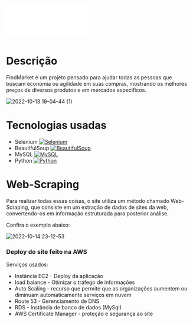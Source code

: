 <h1>
  <a href="https://www.google.com/"> <img src="https://raw.githubusercontent.com/dbentooojj/FindMarket/master/findmarket%20-%20django/static/images/Semcor_Aolado.png">     </a>
</h1>

<h1> Descrição </h1>
<p> FindMarket é um projeto pensado para ajudar todas as pessoas que buscam economia ou agilidade em suas compras, mostrando os melhores preços de diversos produtos e em mercados especificos. </p>

![2022-10-13 19-04-44 (1)](https://user-images.githubusercontent.com/100057646/195720626-ca1d9c32-5737-447c-ada3-d5fa551e8c60.gif)

<h1> Tecnologias usadas </h1>

* Selenium <a href="https://selenium.dev"><img src="https://selenium.dev/images/selenium_logo_square_green.png" width="25" alt="Selenium"/></a>
* BeautifulSoup <a href="https://www.crummy.com/software/BeautifulSoup/bs4/doc/"><img src="https://hwk0702.github.io//img/bs.png" width="25" alt="BeautifulSoup"/></a>
* MySQL <a href="https://dev.mysql.com/doc/"><img src="https://kinsta.com/wp-content/uploads/2019/04/mysql-logo-1.svg" width="43" alt="MySQL"/></a>
* Python <a href="https://docs.python.org/3/"><img src="https://upload.wikimedia.org/wikipedia/commons/thumb/0/0a/Python.svg/1200px-Python.svg.png" width="23" alt="Python"/></a>

<h1> Web-Scraping </h1>
<p> Para realizar todas essas coisas, o site utiliza um método chamado Web-Scraping, que consiste em um extração de dados de sites da web, convertendo-os em informação estruturada para posterior análise. 

Confira o exemplo abaixo: </p>
![2022-10-14 23-12-53](https://user-images.githubusercontent.com/100057646/195964521-0c25d90f-b474-4942-b3f8-87e410db2e12.gif)

<h3> Deploy do site feito na AWS</h3>

Serviços usados:

* Instância EC2 - Deploy da aplicação<br>
* load balance - Otimizar o tráfego de informações<br>
* Auto Scaling - recurso que permite que as organizações aumentem ou diminuam automaticamente serviços em nuvem<br>
* Route 53 - Gerenciamento de DNS<br>
* RDS - Instância de banco de dados (MySql)<br>
* AWS Certificate Manager - proteção e segurança ao site
